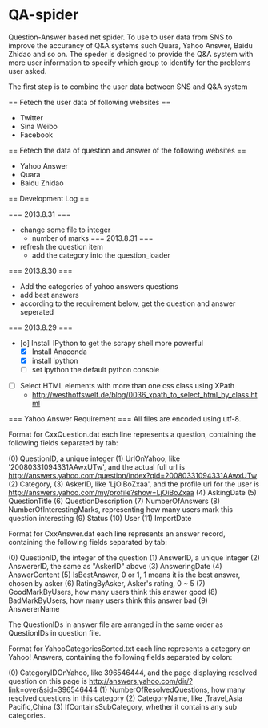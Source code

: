 QA-spider
=========

Question-Answer based net spider. To use to user data from SNS to improve the accurancy of Q&A systems such Quara, Yahoo Answer, Baidu Zhidao and so on. The speder is designed to provide the Q&A system with more user information to specify which group to identify for the problems user asked. 

The first step is to combine the user data between SNS and Q&A system

==  Fetech the user data of following websites ==

* Twitter
* Sina Weibo
* Facebook

== Fetech the data of question and answer of the following websites ==

* Yahoo Answer
* Quara
* Baidu Zhidao

== Development Log ==

=== 2013.8.31 ===
* change some file to integer
    * number of marks
=== 2013.8.31 ===
* refresh the question item
    * add the category into the question_loader


=== 2013.8.30 ===
* Add the categories of yahoo answers questions
* add best answers
* according to the requirement below, get the question and answer seperated
 
=== 2013.8.29 ===
* [o] Install IPython to get the scrapy shell more powerful
    * [X] Install Anaconda
    * [X] install ipython
    * [ ] set ipython the default python console
 
* [ ] Select HTML elements with more than one css class using XPath
    * http://westhoffswelt.de/blog/0036_xpath_to_select_html_by_class.html
 
=== Yahoo Answer Requirement ===
All files are encoded using utf-8.

Format for CxxQuestion.dat
each line represents a question, containing the following fields separated by tab:

(0) QuestionID, a unique integer
(1) UrlOnYahoo, like '20080331094331AAwxUTw', and the actual full url is http://answers.yahoo.com/question/index?qid=20080331094331AAwxUTw
(2) Category, 
(3) AskerID, like 'LjOiBoZxaa', and the profile url for the user is http://answers.yahoo.com/my/profile?show=LjOiBoZxaa
(4) AskingDate
(5) QuestionTitle
(6) QuestionDescription
(7) NumberOfAnswers
(8) NumberOfInterestingMarks, representing how many users mark this question interesting 
(9) Status
(10) User
(11) ImportDate


Format for CxxAnswer.dat
each line represents an answer record, containing the following fields separated by tab:

(0) QuestionID, the integer of the question
(1) AnswerID, a unique integer
(2) AnswererID, the same as "AskerID" above
(3) AnsweringDate
(4) AnswerContent
(5) IsBestAnswer, 0 or 1, 1 means it is the best answer, chosen by asker
(6) RatingByAsker, Asker's rating, 0 ~ 5
(7) GoodMarkByUsers, how many users think this answer good
(8) BadMarkByUsers, how many users think this answer bad
(9) AnswererName

The QuestionIDs in answer file are arranged in the same order as QuestionIDs in question file.

Format for YahooCategoriesSorted.txt
each line represents a category on Yahoo! Answers, containing the following fields separated by colon:

(0) CategoryIDOnYahoo, like 396546444, and the page displaying resolved question on this page is http://answers.yahoo.com/dir/?link=over&sid=396546444
(1) NumberOfResolvedQuestions, how many resolved questions in this category
(2) CategoryName, like ,Travel,Asia Pacific,China
(3) IfContainsSubCategory, whether it contains any sub categories.

